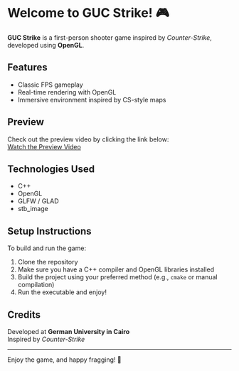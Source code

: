 # Welcome to GUC Strike! 🎮

**GUC Strike** is a first-person shooter game inspired by *Counter-Strike*, developed using **OpenGL**.

## Features
- Classic FPS gameplay
- Real-time rendering with OpenGL
- Immersive environment inspired by CS-style maps

## Preview
Check out the preview video by clicking the link below:  
 [Watch the Preview Video](https://drive.google.com/file/d/1D5UP_Z0NSHsAJOiN-6yi4uxrWlck9APB/view?usp=sharing) <!-- Replace # with actual link -->

## Technologies Used
- C++
- OpenGL
- GLFW / GLAD
- stb_image

## Setup Instructions
To build and run the game:
1. Clone the repository
2. Make sure you have a C++ compiler and OpenGL libraries installed
3. Build the project using your preferred method (e.g., `cmake` or manual compilation)
4. Run the executable and enjoy!

## Credits
Developed at **German University in Cairo**  
Inspired by *Counter-Strike*

---

Enjoy the game, and happy fragging! 🔫
